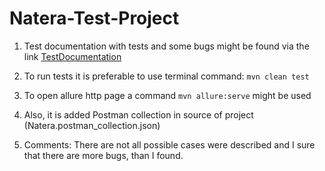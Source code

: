 # Natera-Test-Project

1. Test documentation with tests and some bugs might be found via the link [TestDocumentation](https://natera-project-test.atlassian.net/wiki/spaces/TP/pages/425990/Test+Documentation)

2. To run tests it is preferable to use terminal command: `mvn clean test`
3. To open allure http page a command `mvn allure:serve` might be used

4. Also, it is added Postman collection in source of project (Natera.postman_collection.json)

5. Comments: There are not all possible cases were described and I sure that there are more bugs, than I found.
